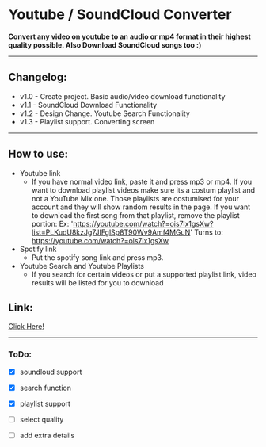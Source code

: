# Youtube / SoundCloud Converter

**Convert any video on youtube to an audio or mp4 format in their highest quality possible. Also Download SoundCloud songs too :)**

---
## Changelog:
- v1.0 - Create project. Basic audio/video download functionality
- v1.1 - SoundCloud Download Functionality
- v1.2 - Design Change. Youtube Search Functionality 
- v1.3 - Playlist support. Converting screen
---

## How to use:
- Youtube link
    - If you have normal video link, paste it and press mp3 or mp4. If you want to download playlist videos make sure its a costum playlist and not a YouTube Mix one. Those playlists are costumised for your account and they will show random results in the page. 
    If you want to download the first song from that playlist, remove the playlist portion:
    Ex:      'https://youtube.com/watch?=ois7lx1gsXw?list=PLKudU8kzJg7JIFglSp8T90Wv9Amf4MGuN'
    Turns to: https://youtube.com/watch?=ois7lx1gsXw
- Spotify link
    - Put the spotify song link and press mp3.
- Youtube Search and Youtube Playlists
    - If you search for certain videos or put a supported playlist link, video results will be listed for you to download


## Link:
[Click Here!](http://denisytdl.herokuapp.com/)

---
### ToDo:
- [x] soundloud support
- [x] search function
- [x] playlist support
- [ ] select quality
- [ ] add extra details

